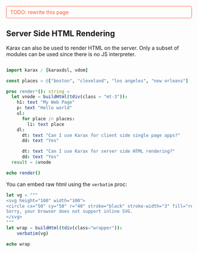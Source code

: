 
<div style="color: #f53;border: 1px solid #f53;padding: .5em .7em;border-radius: .25em;">TODO: rewrite this page</div>

## Server Side HTML Rendering

Karax can also be used to render HTML on the server.  Only a subset of
modules can be used since there is no JS interpreter.

```nim

import karax / [karaxdsl, vdom]

const places = @["boston", "cleveland", "los angeles", "new orleans"]

proc render*(): string =
  let vnode = buildHtml(tdiv(class = "mt-3")):
    h1: text "My Web Page"
    p: text "Hello world"
    ul:
      for place in places:
        li: text place
    dl:
      dt: text "Can I use Karax for client side single page apps?"
      dd: text "Yes"

      dt: text "Can I use Karax for server side HTML rendering?"
      dd: text "Yes"
  result = $vnode

echo render()
```

You can embed raw html using the `verbatim` proc:

``` nim
let vg = """
<svg height="100" width="100">
<circle cx="50" cy="50" r="40" stroke="black" stroke-width="3" fill="red" />
Sorry, your browser does not support inline SVG.
</svg>
"""
let wrap = buildHtml(tdiv(class="wrapper")):
    verbatim(vg)

echo wrap
```

